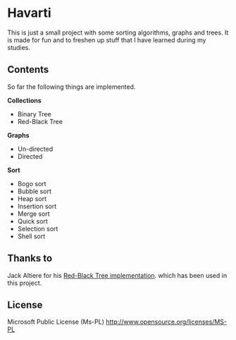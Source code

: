 Havarti
=======
This is just a small project with some sorting algorithms, graphs and trees. It is made for fun and to freshen up stuff that I have learned during my studies.

Contents
--------
So far the following things are implemented.

**Collections**
- Binary Tree
- Red-Black Tree

**Graphs**
- Un-directed
- Directed

**Sort**
- Bogo sort
- Bubble sort
- Heap sort
- Insertion sort
- Merge sort
- Quick sort
- Selection sort
- Shell sort


Thanks to
---------
Jack Altiere for his [Red-Black Tree implementation](http://www.jaltiere.com/index.php/2008/12/08/implementing-a-red-black-tree-in-c/). which has been used in this project.

License
-------
Microsoft Public License (Ms-PL)
http://www.opensource.org/licenses/MS-PL